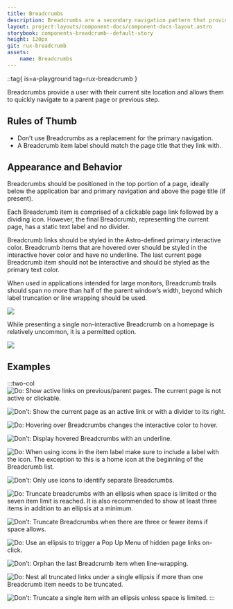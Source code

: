 ```yaml
---
title: Breadcrumbs
description: Breadcrumbs are a secondary navigation pattern that provides users with an ordered list of links that helps visualize locational awareness within a site’s hierarchy.
layout: project:layouts/component-docs/component-docs-layout.astro
storybook: components-breadcrumb--default-story
height: 120px
git: rux-breadcrumb
assets:
    name: Breadcrumbs
---
```


::tag{ is=a-playground tag=rux-breadcrumb }

Breadcrumbs provide a user with their current site location and allows them to quickly navigate to a parent page or previous step.

## Rules of Thumb

- Don’t use Breadcrumbs as a replacement for the primary navigation.
- A Breadcrumb item label should match the page title that they link with.

## Appearance and Behavior

Breadcrumbs should be positioned in the top portion of a page, ideally below the application bar and primary navigation and above the page title (if present).

Each Breadcrumb item is comprised of a clickable page link followed by a dividing icon. However, the final Breadcrumb, representing the current page, has a static text label and no divider.

Breadcrumb links should be styled in the Astro-defined primary interactive color. Breadcrumb items that are hovered over should be styled in the interactive hover color and have no underline. The last current page Breadcrumb item should not be interactive and should be styled as the primary text color.

When used in applications intended for large monitors, Breadcrumb trails should span no more than half of the parent window’s width, beyond which label truncation or line wrapping should be used.

![](/img/patterns/breadcrumbs-halfway.png)

While presenting a single non-interactive Breadcrumb on a homepage is relatively uncommon, it is a permitted option.

![](/img/patterns/breadcrumbs-single.png)

## Examples

:::two-col
![Do: Show active links on previous/parent pages. The current page is not active or clickable.](/img/patterns/breadcrumbs-do-1.png "Do: Show active links on previous/parent pages. The current page is not active or clickable.")

![Don’t: Show the current page as an active link or with a divider to its right.](/img/patterns/breadcrumbs-dont-1.png "Don't: Show the current page as an active link or with a divider to its right.")

![Do: Hovering over Breadcrumbs changes the interactive color to hover.](/img/patterns/breadcrumbs-do-2.png "Do: Hovering over Breadcrumbs changes the interactive color to hover.")

![Don’t: Display hovered Breadcrumbs with an underline.](/img/patterns/breadcrumbs-dont-2.png "Don’t: Display hovered Breadcrumbs with an underline.")

![Do: When using icons in the item label make sure to include a label with the icon. The exception to this is a home icon at the beginning of the Breadcrumb list.](/img/patterns/breadcrumbs-do-3.png "Do: When using icons in the item label make sure to include a label with the icon. The exception to this is a home icon at the beginning of the Breadcrumb list.")

![Don’t: Only use icons to identify separate Breadcrumbs.](/img/patterns/breadcrumbs-dont-3.png "Don’t: Only use icons to identify separate Breadcrumbs.")

![Do: Truncate breadcrumbs with an ellipsis when space is limited or the seven item limit is reached. It is also recommended to show at least three items in addition to an ellipsis at a minimum.](/img/patterns/breadcrumbs-do-4.png "Do: Truncate breadcrumbs with an ellipsis when space is limited or the seven item limit is reached. It is also recommended to show at least three items in addition to an ellipsis at a minimum.")

![Don’t: Truncate Breadcrumbs when there are three or fewer items if space allows.](/img/patterns/breadcrumbs-dont-4.png "Don’t: Truncate Breadcrumbs when there are three or fewer items if space allows.")

![Do: Use an ellipsis to trigger a Pop Up Menu of hidden page links on-click.](/img/patterns/breadcrumbs-do-5.png "Do: Use an ellipsis to trigger a Pop Up Menu of hidden page links on-click.")

![Don’t: Orphan the last Breadcrumb item when line-wrapping.](/img/patterns/breadcrumbs-dont-5.png "Don’t: Orphan the last Breadcrumb item when line-wrapping.")

![Do: Nest all truncated links under a single ellipsis if more than one Breadcrumb item needs to be truncated.](/img/patterns/breadcrumbs-do-6.png "Do: Nest all truncated links under a single ellipsis if more than one Breadcrumb item needs to be truncated.")

![Don’t: Truncate a single item with an ellipsis unless space is limited.](/img/patterns/breadcrumbs-dont-6.png "Truncate a single item with an ellipsis unless space is limited.")
:::
